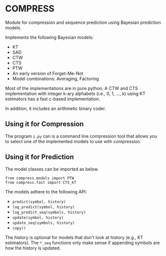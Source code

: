 COMPRESS
========

Module for compression and sequence prediction using Bayesian prediction models.

Implements the following Bayesian models:
- KT 
- SAD 
- CTW
- CTS
- PTW
- An early version of Forget-Me-Not
- Model combinations: Averaging, Factoring

Most of the implementations are in pure python.  A CTW and CTS implementation
with integer k-ary alphabets (i.e., 0, 1, ..., k) using KT estimators has a
fast c-based implementation.

In addition, it includes an arithmetic binary coder.

Using it for Compression
------------------------

The program `z.py` can is a command line compression tool that allows you to
select one of the implemented models to use with compression.

Using it for Prediction 
-----------------------

The model classes can be imported as below.

```
from compress.models import PTW
from compress.fast import CTS_KT
```

The models adhere to the following API:
- `predict(symbol, history)`
- `log_predict(symbol, history)`
- `log_predict_seq(symbols, history)`
- `update(symbol, history)`
- `update_seq(symbols, history)`
- `copy()`

The history is optional for models that don't look at history (e.g., KT
estimators).  The `*_seq` functions only make sense if appending symbols are how
the history is updated.






